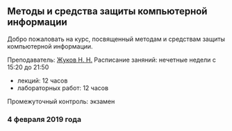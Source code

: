 ## Методы и средства защиты компьютерной информации

Добро пожаловать на курс, посвященный методам и средствам защиты компьютерной информации.

Преподаватель: [Жуков Н. Н.](https://isu.ifmo.ru/person/261087)
Расписание заняний: нечетные недели с 15:20 до 21:50

* лекций: 12 часов
* лабораторных работ: 12 часов

Промежуточный контроль: экзамен

### 4 февраля 2019 года

